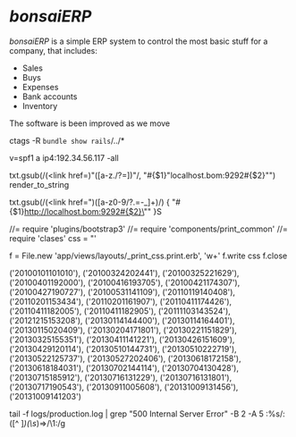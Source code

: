 # *bonsaiERP*
*bonsaiERP* is a simple ERP system to control the most basic stuff for a company, that includes:

- Sales
- Buys
- Expenses
- Bank accounts
- Inventory

 The software is been improved as we move

ctags -R `bundle show rails`/../*

v=spf1 a ip4:192.34.56.117 -all

txt.gsub(/(<link href=)"([a-z\.\/\?=])"/, "#{$1}\"localhost.bom:9292#{$2}\"")
render_to_string

txt.gsub(/(<link href=")([a-z0-9\/\?\.=\-_]+)/) { "#{$1}http://localhost.bom:9292#{$2}\"" }S

//= require 'plugins/bootstrap3'
//= require 'components/print_common'
//= require 'clases'
css = "<style>\n"
%w(plugins/bootstrap3 components/print_common clases).each do |v|
  css << Rails.application.assets.find_asset(v).body
end
css << '</style>'

f = File.new 'app/views/layouts/_print_css.print.erb', 'w+'
f.write css
f.close

('20100101101010'), ('20100324202441'), ('20100325221629'), ('20100401192000'), ('20100416193705'), ('20100421174307'), ('20100427190727'), ('20100531141109'), ('20110119140408'), ('20110201153434'), ('20110201161907'), ('20110411174426'), ('20110411182005'), ('20110411182905'), ('20111103143524'), ('20121215153208'), ('20130114144400'), ('20130114164401'), ('20130115020409'), ('20130204171801'), ('20130221151829'), ('20130325155351'), ('20130411141221'), ('20130426151609'), ('20130429120114'), ('20130510144731'), ('20130510222719'), ('20130522125737'), ('20130527202406'), ('20130618172158'), ('20130618184031'), ('20130702144114'), ('20130704130428'), ('20130715185912'), ('20130716131229'), ('20130716131801'), ('20130717190543'), ('20130911005608'), ('20131009131456'), ('20131009141203')

tail -f logs/production.log | grep "500 Internal Server Error" -B 2 -A 5
:%s/:\([^ ]*\)\(\s*\)=>/\1:/g
